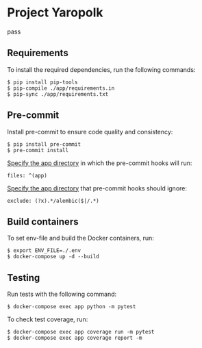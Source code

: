 # Project Yaropolk
pass

## Requirements
To install the required dependencies, run the following commands:
```
$ pip install pip-tools
$ pip-compile ./app/requirements.in
$ pip-sync ./app/requirements.txt
```
## Pre-commit
Install pre-commit to ensure code quality and consistency:
```
$ pip install pre-commit
$ pre-commit install
```
[Specify the app directory](.pre-commit-config.yaml) in which the pre-commit hooks will run:  
```
files: ^(app)
```
[Specify the app directory](.pre-commit-config.yaml) that pre-commit hooks should ignore:  
```
exclude: (?x).*/alembic($|/.*)
```
## Build containers
To set env-file and build the Docker containers, run:
```
$ export ENV_FILE=./.env
$ docker-compose up -d --build
```

## Testing
Run tests with the following command:  
```
$ docker-compose exec app python -m pytest
```
To check test coverage, run:
```
$ docker-compose exec app coverage run -m pytest
$ docker-compose exec app coverage report -m
```
